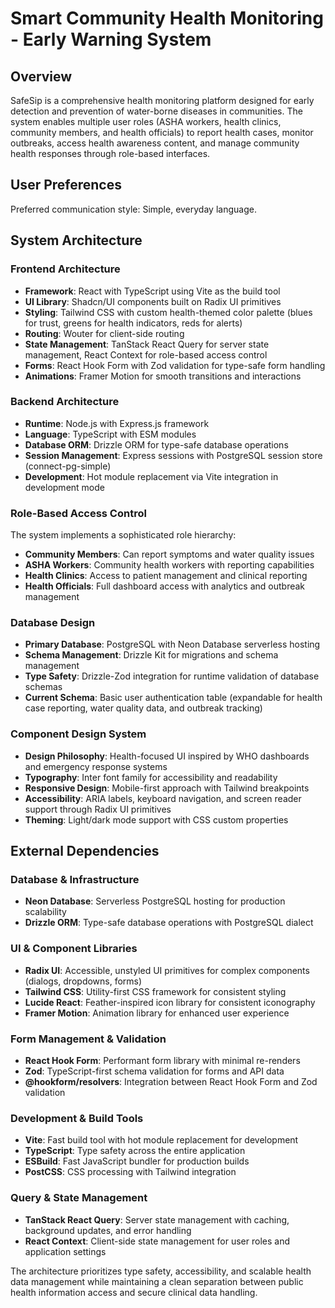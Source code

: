 # Smart Community Health Monitoring - Early Warning System

## Overview

SafeSip is a comprehensive health monitoring platform designed for early detection and prevention of water-borne diseases in communities. The system enables multiple user roles (ASHA workers, health clinics, community members, and health officials) to report health cases, monitor outbreaks, access health awareness content, and manage community health responses through role-based interfaces.

## User Preferences

Preferred communication style: Simple, everyday language.

## System Architecture

### Frontend Architecture
- **Framework**: React with TypeScript using Vite as the build tool
- **UI Library**: Shadcn/UI components built on Radix UI primitives
- **Styling**: Tailwind CSS with custom health-themed color palette (blues for trust, greens for health indicators, reds for alerts)
- **Routing**: Wouter for client-side routing
- **State Management**: TanStack React Query for server state management, React Context for role-based access control
- **Forms**: React Hook Form with Zod validation for type-safe form handling
- **Animations**: Framer Motion for smooth transitions and interactions

### Backend Architecture
- **Runtime**: Node.js with Express.js framework
- **Language**: TypeScript with ESM modules
- **Database ORM**: Drizzle ORM for type-safe database operations
- **Session Management**: Express sessions with PostgreSQL session store (connect-pg-simple)
- **Development**: Hot module replacement via Vite integration in development mode

### Role-Based Access Control
The system implements a sophisticated role hierarchy:
- **Community Members**: Can report symptoms and water quality issues
- **ASHA Workers**: Community health workers with reporting capabilities
- **Health Clinics**: Access to patient management and clinical reporting
- **Health Officials**: Full dashboard access with analytics and outbreak management

### Database Design
- **Primary Database**: PostgreSQL with Neon Database serverless hosting
- **Schema Management**: Drizzle Kit for migrations and schema management
- **Type Safety**: Drizzle-Zod integration for runtime validation of database schemas
- **Current Schema**: Basic user authentication table (expandable for health case reporting, water quality data, and outbreak tracking)

### Component Design System
- **Design Philosophy**: Health-focused UI inspired by WHO dashboards and emergency response systems
- **Typography**: Inter font family for accessibility and readability
- **Responsive Design**: Mobile-first approach with Tailwind breakpoints
- **Accessibility**: ARIA labels, keyboard navigation, and screen reader support through Radix UI primitives
- **Theming**: Light/dark mode support with CSS custom properties

## External Dependencies

### Database & Infrastructure
- **Neon Database**: Serverless PostgreSQL hosting for production scalability
- **Drizzle ORM**: Type-safe database operations with PostgreSQL dialect

### UI & Component Libraries
- **Radix UI**: Accessible, unstyled UI primitives for complex components (dialogs, dropdowns, forms)
- **Tailwind CSS**: Utility-first CSS framework for consistent styling
- **Lucide React**: Feather-inspired icon library for consistent iconography
- **Framer Motion**: Animation library for enhanced user experience

### Form Management & Validation
- **React Hook Form**: Performant form library with minimal re-renders
- **Zod**: TypeScript-first schema validation for forms and API data
- **@hookform/resolvers**: Integration between React Hook Form and Zod validation

### Development & Build Tools
- **Vite**: Fast build tool with hot module replacement for development
- **TypeScript**: Type safety across the entire application
- **ESBuild**: Fast JavaScript bundler for production builds
- **PostCSS**: CSS processing with Tailwind integration

### Query & State Management
- **TanStack React Query**: Server state management with caching, background updates, and error handling
- **React Context**: Client-side state management for user roles and application settings

The architecture prioritizes type safety, accessibility, and scalable health data management while maintaining a clean separation between public health information access and secure clinical data handling.